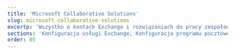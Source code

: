 ```yaml
---
title: 'Microsoft Collaborative Solutions'
slug: microsoft-collaborative-solutions
excertp: 'Wszystko o kontach Exchange i rozwiązaniach do pracy zespołowej'
sections: 'Konfiguracja usługi Exchange, Konfiguracja programu pocztowego Exchange, Przeniesienie konta, Konfiguracja programu pocztowego IMAP/POP, Konfiguracja konta Exchange na smartfonie/tablecie, Funkcjonalności i współdzielenie Exchange, Outlook Web Application (Aplikacja WWW), Office 365, Sharepoint, Inne'
order: 05
---
```


